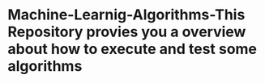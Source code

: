 # Machine-Learnig-Algorithms-This Repository provies you a overview about how to execute and test some algorithms 
